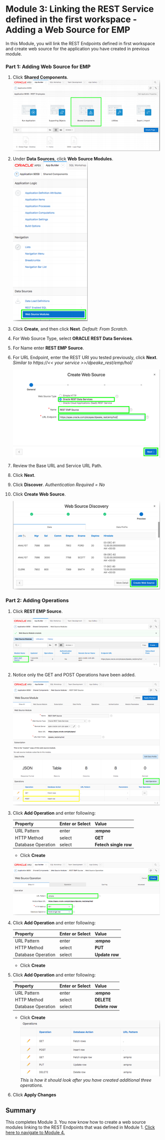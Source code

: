 # Module 3: Linking the REST Service defined in the first workspace - Adding a Web Source for EMP

In this Module, you will link the REST Endpoints defined in first workspace and create web source for the application you have created in previous module.
### **Part 1**: Adding Web Source for EMP 

1. Click **Shared Components**.  
    ![](images/3/click-shared-components.png)
2. Under **Data Sources**, click **Web Source Modules**.  
    ![](images/3/web-source-modules.png)
3. Click **Create**, and then click **Next**. 
    *Default: From Scratch.*
5. For Web Source Type, select **ORACLE REST Data Services**.
6. For Name enter **REST EMP Source**.
7. For URL Endpoint, enter the REST URI you tested previously, click **Next**.
    *Similar to https://<< your service >>/dpeake_rest/emp/hol/*

    ![](images/3/web-source-type.png)

8. Review the Base URL and Service URL Path.
9. Click **Next**.
10. Click **Discover**.
    *Authentication Required = No*
11. Click **Create Web Source**.

    ![](images/3/create-web-source.png)

### **Part 2**: Adding Operations

1. Click **REST EMP Source**.

    ![](images/3/click-rest-emp-source.png)

2. Notice only the GET and POST Operations have been added.

    ![](images/3/click-add-operation.png)

3. Click **Add Operation** and enter following:

    | Property | Enter or Select | Value |
    | --- | --- | --- |
    | URL Pattern | enter | **:empno** |
    | HTTP Method | select | **GET** |
    | Database Operation | select | **Fetech single row** |
    - Click **Create** 

    ![](images/3/select-database-operation.png)

4.  Click **Add Operation** and enter following:

    | Property | Enter or Select | Value |
    | --- | --- | --- |
    | URL Pattern | enter | **:empno** |
    | HTTP Method | select | **PUT** |
    | Database Operation | select | **Update row** |
    - Click **Create**

5. Click **Add Operation** and enter following:

    | Property | Enter or Select | Value |
    | --- | --- | --- |
    | URL Pattern | enter | **:empno** |
    | HTTP Method | select | **DELETE** |
    | Database Operation | select | **Delete row** |
    - Click **Create**  
    ![](images/3/operations.png)
    *This is how it should look after you have created additional three operations.*
6. Click **Apply Changes**
## Summary

This completes Module 3. You now know how to create a web source modules linking to the REST Endpoints that was defined in Module 1.  [Click here to navigate to Module 4.](4-defining-the-report-and-form-on-emp-creating-pages.md)
